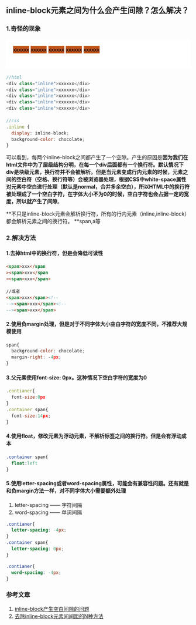 ## inline-block元素之间为什么会产生间隙？怎么解决？
### 1.奇怪的现象
![inlineblockblank01.jpg](./images/inlineblockblank01.jpg)

```js
//html
<div class="inline">xxxxxx</div>
<div class="inline">xxxxxx</div>
<div class="inline">xxxxxx</div>
<div class="inline">xxxxxx</div>
<div class="inline">xxxxxx</div>

//css
.inline {
  display: inline-block;
  background-color: chocolate;
}
```
可以看到，每两个inline-block之间都产生了一个空隙。产生的原因是**因为我们在html文件中为了层级结构分明，在每一个div后面都有一个换行符。默认情况下div是块级元素，换行符并不会被解析。但是当元素变成行内元素的时候，元素之间的空白符（空格、换行符等）会被浏览器处理，根据CSS中white-space属性对元素中空白进行处理（默认是normal，合并多余空白），所以HTML中的换行符被处理成了一个空白字符，在字体大小不为0的时候，空白字符也会占据一定的宽度，所以就产生了间隙**。

**不只是inline-block元素会解析换行符，所有的行内元素（inline,inline-block）都会解析元素之间的换行符。 **span,a等

### 2.解决方法
#### 1.去掉html中的换行符，但是会降低可读性
```html
<span>xxx</span
><span>xxx</span
><span>xxx</span>

//或者
<span>xxx</span><!--
--><span>xxx</span><!--
--><span>xxx</span>
```

#### 2.使用负margin处理，但是对于不同字体大小空白字符的宽度不同，不推荐大规模使用
```js
span{
  background-color: chocolate;
  margin-right: -4px;
}
```


#### 3.父元素使用font-size: 0px。这种情况下空白字符的宽度为0
```js
.contianer{
  font-size:0px
}
.container span{
  font-size:14px;
}
```

#### 4.使用float，修改元素为浮动元素，不解析标签之间的换行符。但是会有浮动成本

```css
.container span{
  float:left
}
```

#### 5.使用letter-spacing或者word-spacing属性，可能会有兼容性问题。还有就是和负margin方法一样，对不同字体大小需要额外处理

1. letter-spacing —— 字符间隔
2. word-spacing —— 单词间隔

```css
.contianer{
  letter-spacing: -4px;
}
.container span{
  letter-spacing: 0px;
}
```

```css
.contianer{
  word-spacing: -4px;
}
```

### 参考文章
1. [inline-block产生空白间隙的问题](https://www.cnblogs.com/erduyang/p/5341953.html)
2. [去除inline-block元素间间距的N种方法](https://www.zhangxinxu.com/wordpress/2012/04/inline-block-space-remove-%E5%8E%BB%E9%99%A4%E9%97%B4%E8%B7%9D/)











